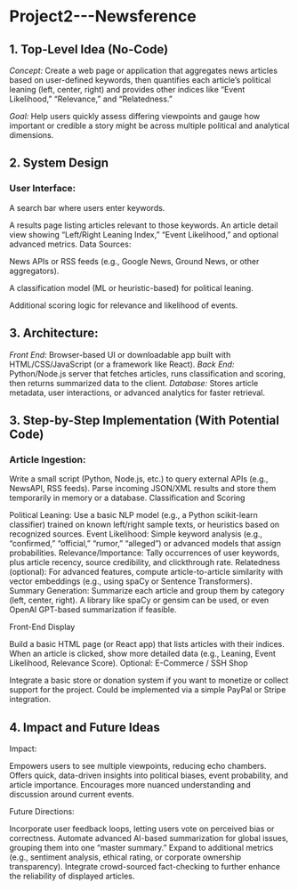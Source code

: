 # Project2---Newsference

## 1. Top-Level Idea (No-Code)

*Concept:* Create a web page or application that aggregates news articles based on user-defined keywords, then quantifies each article’s political leaning (left, center, right) and provides other indices like “Event Likelihood,” “Relevance,” and “Relatedness.”

*Goal:* Help users quickly assess differing viewpoints and gauge how important or credible a story might be across multiple political and analytical dimensions.

## 2. System Design

### User Interface:


A search bar where users enter keywords.

A results page listing articles relevant to those keywords.
An article detail view showing “Left/Right Leaning Index,” “Event Likelihood,” and optional advanced metrics.
Data Sources:

News APIs or RSS feeds (e.g., Google News, Ground News, or other aggregators).

A classification model (ML or heuristic-based) for political leaning.

Additional scoring logic for relevance and likelihood of events.

## 3. Architecture:

*Front End:* Browser-based UI or downloadable app built with HTML/CSS/JavaScript (or a framework like React).
*Back End:* Python/Node.js server that fetches articles, runs classification and scoring, then returns summarized data to the client.
*Database:* Stores article metadata, user interactions, or advanced analytics for faster retrieval.

## 3. Step-by-Step Implementation (With Potential Code)

### Article Ingestion:

Write a small script (Python, Node.js, etc.) to query external APIs (e.g., NewsAPI, RSS feeds).
Parse incoming JSON/XML results and store them temporarily in memory or a database.
Classification and Scoring

Political Leaning: Use a basic NLP model (e.g., a Python scikit-learn classifier) trained on known left/right sample texts, or heuristics based on recognized sources.
Event Likelihood: Simple keyword analysis (e.g., “confirmed,” “official,” “rumor,” “alleged”) or advanced models that assign probabilities.
Relevance/Importance: Tally occurrences of user keywords, plus article recency, source credibility, and clickthrough rate.
Relatedness (optional): For advanced features, compute article-to-article similarity with vector embeddings (e.g., using spaCy or Sentence Transformers).
Summary Generation: Summarize each article and group them by category (left, center, right). A library like spaCy or gensim can be used, or even OpenAI GPT-based summarization if feasible.

Front-End Display

Build a basic HTML page (or React app) that lists articles with their indices.
When an article is clicked, show more detailed data (e.g., Leaning, Event Likelihood, Relevance Score).
Optional: E-Commerce / SSH Shop

Integrate a basic store or donation system if you want to monetize or collect support for the project.
Could be implemented via a simple PayPal or Stripe integration.

## 4. Impact and Future Ideas

Impact:

Empowers users to see multiple viewpoints, reducing echo chambers.
Offers quick, data-driven insights into political biases, event probability, and article importance.
Encourages more nuanced understanding and discussion around current events.

Future Directions:

Incorporate user feedback loops, letting users vote on perceived bias or correctness.
Automate advanced AI-based summarization for global issues, grouping them into one “master summary.”
Expand to additional metrics (e.g., sentiment analysis, ethical rating, or corporate ownership transparency).
Integrate crowd-sourced fact-checking to further enhance the reliability of displayed articles.
